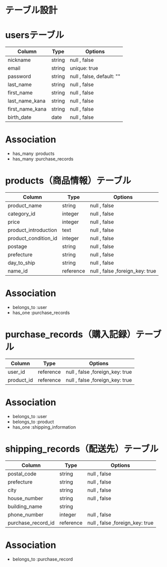# テーブル設計

# usersテーブル
| Column          | Type   | Options                   |
| --------------- | ------ | ------------------------- |
| nickname        | string | null , false              |
| email           | string | unique: true              |
| password        | string | null , false, default: "" |
| last_name       | string | null , false              |
| first_name      | string | null , false              |
| last_name_kana  | string | null , false              |
| first_name_kana | string | null , false              |
| birth_date      | date   | null , false              |

# Association
- has_many :products
- has_many :purchase_records

# products（商品情報）テーブル
| Column               | Type      | Options                         |
| -------------------- | --------- | ------------------------------- |
| product_name         | string    | null , false                    |
| category_id          | integer   | null , false                    |
| price                | integer   | null , false                    |
| product_introduction | text      | null , false                    |
| product_condition_id | integer   | null , false                    |
| postage              | string    | null , false                    |
| prefecture           | string    | null , false                    |
| day_to_ship          | string    | null , false                    |
| name_id              | reference | null , false ,foreign_key: true |

# Association
- belongs_to :user
- has_one :purchase_records

# purchase_records（購入記録）テーブル
| Column           | Type      | Options                         |
| ---------------- | --------- | ------------------------------- |
| user_id          | reference | null , false ,foreign_key: true |
| product_id       | reference | null , false ,foreign_key: true |

# Association
- belongs_to :user
- belongs_to :product
- has_one :shipping_information

# shipping_records（配送先）テーブル
| Column             | Type      | Options                         |
| ------------------ | --------- | ------------------------------- |
| postal_code        | string    | null , false                    |
| prefecture         | string    | null , false                    |
| city               | string    | null , false                    |
| house_number       | string    | null , false                    |
| building_name      | string    |                                 |
| phone_number       | integer   | null , false                    |
| purchase_record_id | reference | null , false ,foreign_key: true |

# Association
- belongs_to :purchase_record